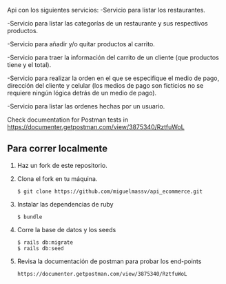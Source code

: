 Api con los siguientes servicios:
-Servicio para listar los restaurantes.

-Servicio para listar las categorías de un restaurante y sus respectivos productos.

-Servicio para añadir y/o quitar productos al carrito.

-Servicio para traer la información del carrito de un cliente (que productos tiene y el total).

-Servicio para realizar la orden en el que se especifique el medio de pago, dirección del cliente y celular (los medios de pago  son ficticios no se requiere ningún lógica detrás de un medio de pago).

-Servicio para listar las ordenes hechas por un usuario.

Check documentation for Postman tests in https://documenter.getpostman.com/view/3875340/RztfuWoL


## Para correr localmente

1. Haz un fork de este repositorio.

2. Clona el fork en tu máquina.

    ```
    $ git clone https://github.com/miguelmassv/api_ecommerce.git
    ```

3. Instalar las dependencias de ruby

    ```
    $ bundle
    ```

4. Corre la base de datos y los seeds

    ```
    $ rails db:migrate
    $ rails db:seed
    ```
5. Revisa la documentación de postman para probar los end-points

   ```
   https://documenter.getpostman.com/view/3875340/RztfuWoL
   ```
